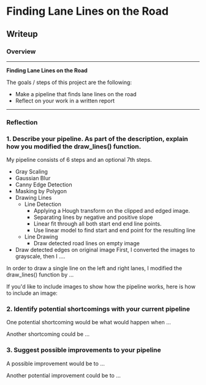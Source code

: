 # **Finding Lane Lines on the Road** 

## Writeup

### Overview

---

**Finding Lane Lines on the Road**

The goals / steps of this project are the following:
* Make a pipeline that finds lane lines on the road
* Reflect on your work in a written report


[//]: # (Image References)

[image1]: ./examples/grayscale.jpg "Grayscale"

---

### Reflection

### 1. Describe your pipeline. As part of the description, explain how you modified the draw_lines() function.

My pipeline consists of 6 steps and an optional 7th steps. 

* Gray Scaling
* Gaussian Blur
* Canny Edge Detection
* Masking by Polygon
* Drawing Lines 
  - Line Detection 
    - Applying a Hough transform on the clipped and edged image.
    - Separating lines by negative and positive slope
    - Linear fit through all both start end end line points.
    - Use linear model to find start and end point for the resulting line  
  - Line Drawing
    - Draw detected road lines on empty image
* Draw detected edges on original image
First, I converted the images to grayscale, then I .... 

In order to draw a single line on the left and right lanes, I modified the draw_lines() function by ...

If you'd like to include images to show how the pipeline works, here is how to include an image: 

[image1]: ./test_images_output/solidWhiteCurve.jpg


### 2. Identify potential shortcomings with your current pipeline


One potential shortcoming would be what would happen when ... 

Another shortcoming could be ...


### 3. Suggest possible improvements to your pipeline

A possible improvement would be to ...

Another potential improvement could be to ...
